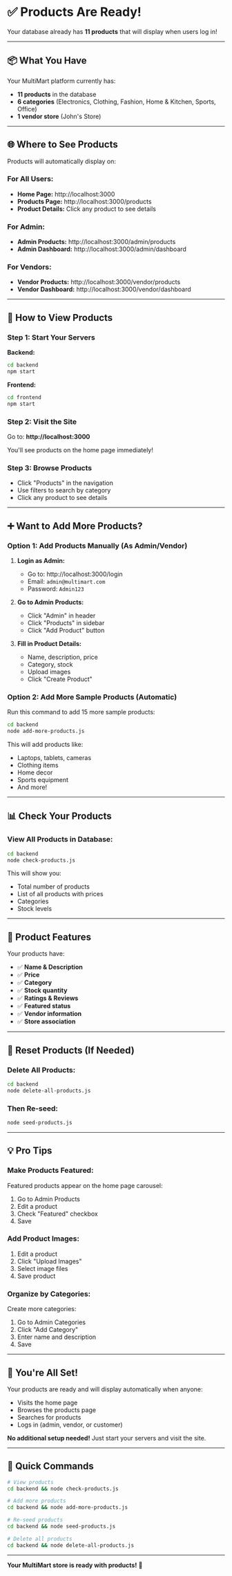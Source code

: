 # ✅ Products Are Ready!

Your database already has **11 products** that will display when users log in!

---

## 📦 What You Have

Your MultiMart platform currently has:
- **11 products** in the database
- **6 categories** (Electronics, Clothing, Fashion, Home & Kitchen, Sports, Office)
- **1 vendor store** (John's Store)

---

## 🌐 Where to See Products

Products will automatically display on:

### For All Users:
- **Home Page:** http://localhost:3000
- **Products Page:** http://localhost:3000/products
- **Product Details:** Click any product to see details

### For Admin:
- **Admin Products:** http://localhost:3000/admin/products
- **Admin Dashboard:** http://localhost:3000/admin/dashboard

### For Vendors:
- **Vendor Products:** http://localhost:3000/vendor/products
- **Vendor Dashboard:** http://localhost:3000/vendor/dashboard

---

## 🚀 How to View Products

### Step 1: Start Your Servers

**Backend:**
```bash
cd backend
npm start
```

**Frontend:**
```bash
cd frontend
npm start
```

### Step 2: Visit the Site

Go to: **http://localhost:3000**

You'll see products on the home page immediately!

### Step 3: Browse Products

- Click "Products" in the navigation
- Use filters to search by category
- Click any product to see details

---

## ➕ Want to Add More Products?

### Option 1: Add Products Manually (As Admin/Vendor)

1. **Login as Admin:**
   - Go to: http://localhost:3000/login
   - Email: `admin@multimart.com`
   - Password: `Admin123`

2. **Go to Admin Products:**
   - Click "Admin" in header
   - Click "Products" in sidebar
   - Click "Add Product" button

3. **Fill in Product Details:**
   - Name, description, price
   - Category, stock
   - Upload images
   - Click "Create Product"

### Option 2: Add More Sample Products (Automatic)

Run this command to add 15 more sample products:

```bash
cd backend
node add-more-products.js
```

This will add products like:
- Laptops, tablets, cameras
- Clothing items
- Home decor
- Sports equipment
- And more!

---

## 📊 Check Your Products

### View All Products in Database:

```bash
cd backend
node check-products.js
```

This will show you:
- Total number of products
- List of all products with prices
- Categories
- Stock levels

---

## 🎨 Product Features

Your products have:
- ✅ **Name & Description**
- ✅ **Price**
- ✅ **Category**
- ✅ **Stock quantity**
- ✅ **Ratings & Reviews**
- ✅ **Featured status**
- ✅ **Vendor information**
- ✅ **Store association**

---

## 🔄 Reset Products (If Needed)

### Delete All Products:

```bash
cd backend
node delete-all-products.js
```

### Then Re-seed:

```bash
node seed-products.js
```

---

## 💡 Pro Tips

### Make Products Featured:

Featured products appear on the home page carousel:
1. Go to Admin Products
2. Edit a product
3. Check "Featured" checkbox
4. Save

### Add Product Images:

1. Edit a product
2. Click "Upload Images"
3. Select image files
4. Save product

### Organize by Categories:

Create more categories:
1. Go to Admin Categories
2. Click "Add Category"
3. Enter name and description
4. Save

---

## 🎉 You're All Set!

Your products are ready and will display automatically when anyone:
- Visits the home page
- Browses the products page
- Searches for products
- Logs in (admin, vendor, or customer)

**No additional setup needed!** Just start your servers and visit the site.

---

## 📝 Quick Commands

```bash
# View products
cd backend && node check-products.js

# Add more products
cd backend && node add-more-products.js

# Re-seed products
cd backend && node seed-products.js

# Delete all products
cd backend && node delete-all-products.js
```

---

**Your MultiMart store is ready with products!** 🎉
